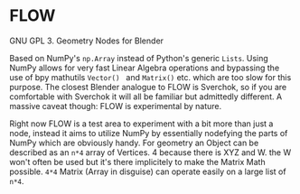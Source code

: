 FLOW
====

GNU GPL 3.  Geometry Nodes for Blender

Based on NumPy's `np.Array` instead of Python's generic `Lists`. Using NumPy allows for very fast Linear Algebra operations and bypassing the use of bpy mathutils `Vector() ` and `Matrix()` etc. which are too slow for this purpose. The closest Blender analogue to FLOW is Sverchok, so if you are comfortable with Sverchok it will all be familiar but admittedly different. A massive caveat though: FLOW is experimental by nature.

Right now FLOW is a test area to experiment with a bit more than just a node, instead it aims to utilize NumPy by essentially nodefying the parts of NumPy which are obviously handy. For geometry an Object can be described as an `n*4` array of Vertices. 4 because there is XYZ and W. the W won't often be used but it's there implicitely to make the Matrix Math possible. `4*4` Matrix (Array in disguise) can operate easily on a large list of `n*4`.


